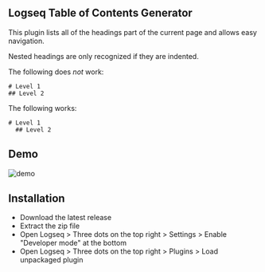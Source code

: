 ## Logseq Table of Contents Generator

This plugin lists all of the headings part of the current page and allows easy navigation.

Nested headings are only recognized if they are indented.

The following does *not* work:
```
# Level 1
## Level 2
```

The following works:
```
# Level 1
  ## Level 2
```

## Demo

![demo](./demo.gif)

## Installation

- Download the latest release
- Extract the zip file
- Open Logseq > Three dots on the top right > Settings > Enable "Developer mode" at the bottom
- Open Logseq > Three dots on the top right > Plugins > Load unpackaged plugin